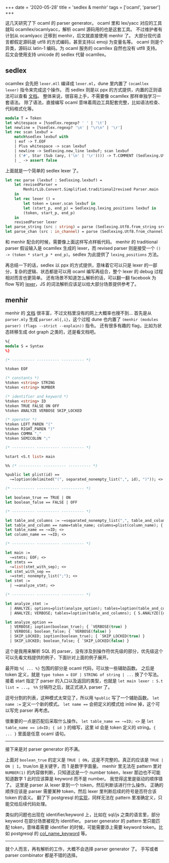 +++
date = '2020-05-28'
title = 'sedlex & menhir'
tags = ['ocaml', 'parser']
+++

这几天研究了下 ocaml 的 parser generator。
ocaml 里和 lex/yacc 对应的工具就叫 ocamllex/ocamlyacc，解析 ocaml 源码用的也是这套工具。
不过维护者有计划从 ocamlyacc 迁移到 menhir，后文就直接使用 menhir 了。
大部分现代语言都假定源码是 utf8 的方式编码，甚至支持以 emoji 为变量名等。
ocaml 则是个异类，源码以 latin-1 编码。为 ocaml 服务的 ocamllex 自然也没有 utf8 支持。
后文会使用支持 unicode 的 sedlex 代替 ocamllex。

## sedlex

ocamllex 会先把 `lexer.mll` 编译成 `lexer.ml`，dune 里内置了 `(ocamllex lexer)` 指令来完成这个操作。
而 sedlex 则是以 ppx 的方式提供，内置的正则语法可以查看 [文档](https://github.com/ocaml-community/sedlex/blob/v2.1/README.md#lexer-specifications)。
整体来说，很容易上手，不需要像 ocamllex 那样单独学习一套语法。
除了语法，直接编写 ocaml 意味着周边工具配套完整，比如语法检查、代码格式化等。

```ocaml
module T = Token
let whitespace = [%sedlex.regexp? ' ' | '\t']
let newline = [%sedlex.regexp? '\n' | "\r\n" | '\r']
let rec scan lexbuf =
    match%sedlex lexbuf with
    | eof -> T.EOF
    | Plus whitespace -> scan lexbuf
    | newline -> Sedlexing.new_line lexbuf; scan lexbuf
    | ('#', Star (Sub (any, ('\n' | '\r')))) -> T.COMMENT (Sedlexing.Utf8.lexeme lexbuf)
    | _ -> assert false
```

上面就是一个简单的 sedlex lexer 了。

```ocaml
let rec parse (lexbuf : Sedlexing.lexbuf) =
    let revisedParser =
        MenhirLib.Convert.Simplified.traditional2revised Parser.main
    in
    let rec lexer () =
        let token = Lexer.scan lexbuf in
        let (start_p, end_p) = Sedlexing.lexing_positions lexbuf in
        (token, start_p, end_p)
    in
    revisedParser lexer
let parse_string (src : string) = parse (Sedlexing.Utf8.from_string src)
let parse_chan (src : in_channel) = parse (Sedlexing.Utf8.from_channel src)
```

和 menhir 配合的时候，需要像上面这样写点样板代码。
menhir 的 traditional parser 假设输入是 ocamllex 生成的 lexer，而 revised parser 则是接受一个 `() -> (token * start_p * end_p)`。sedlex 为此提供了 `lexing_positions` 方法。

再总结一下的话，sedlex 以 ppx 的方式提供，意味着它可以只是 lexer 的一部分，复杂的逻辑、状态都是可以用 ocaml 编写再组合，整个 lexer 的 debug 过程相对而言也更简单。
还有场景不知道怎么解析的话，可以翻一翻 facebook 为 flow 写的 [lexer](https://github.com/facebook/flow/blob/v0.125.1/src/parser/flow_lexer.ml)，JS 的词法解析应该足以给大部分场景提供参考了。

## menhir

menhir 的 [文档](http://gallium.inria.fr/~fpottier/menhir/manual.html) 很丰富，不过文档里没有的网上大概率也搜不到…
首先是从 `parser.mly` 生成 `parser.ml{,i}`，这个过程 dune 也内置了 `(menhir (modules parser) (flags --strict --explain))` 指令。
还有很多有趣的 flag，比如为状态转移生成 dot graph 之类的，还是看文档吧。

```ocaml
%{
module S = Syntax
%}

(* ---------- ---------- ---------- *)

%token EOF

(* constants *)
%token <string> STRING
%token <string> NUMBER

(* identifier and keyword *)
%token <string> ID
%token TRUE FALSE ON OFF
%token ANALYZE VERBOSE SKIP_LOCKED

(* operator *)
%token LEFT_PAREN "("
%token RIGHT_PAREN ")"
%token COMMA ","
%token SEMICOLON ";"

(* ---------- ---------- ---------- *)

%start <S.t list> main

%% (* ---------- ---------- ---------- *)

%public let plist(id) ==
  ~=loption(delimited("(", separated_nonempty_list(",", id), ")")); <>

(* ---------- ---------- ---------- *)

let boolean_true == TRUE | ON
let boolean_false == FALSE | OFF

(* ---------- ---------- ---------- *)

let table_and_columns := ~=separated_nonempty_list(",", table_and_column); <>
let table_and_column == name=table_name; columns=plist(column_name); { S.({name;columns}) }
let table_name == ~=ID; <>
let column_name == ~=ID; <>

(* ---------- ---------- ---------- *)

let main :=
  ~=stmts; EOF; <>
let stmts ==
  ~=list(stmt_with_sep); <>
let stmt_with_sep ==
  ~=stmt; nonempty_list(";"); <>
let stmt :=
  | ~=analyze_stmt; <>

(* ---------- ---------- ---------- *)

let analyze_stmt :=
  | ANALYZE; options=plist(analyze_option); tables=loption(table_and_columns); { S.ANALYZE({options;tables}) }
  | ANALYZE; VERBOSE; tables=loption(table_and_columns); { S.ANALYZE({options=[`VERBOSE(true)];tables}) }

let analyze_option ==
  | VERBOSE; ioption(boolean_true); { `VERBOSE(true) }
  | VERBOSE; boolean_false; { `VERBOSE(false) }
  | SKIP_LOCKED; ioption(boolean_true); { `SKIP_LOCKED(true) }
  | SKIP_LOCKED; boolean_false; { `SKIP_LOCKED(false) }
```

这个是我用来解析 SQL 的 parser，没有涉及到操作符优先级的部分，优先级这个可以先看文档提供的例子，下面针对上面的例子展开。

最开始 `%{ ... %}` 包围的部分是 ocaml 代码，可以放一些辅助函数。
之后是 token 定义，就是 `type token = EOF | STRING of string | ...` 换了个写法。
接着 start 指定了 parser 的入口以及返回的类型，也就是 `let main lexer : S.t list = ...`。
`%%` 分隔符之后，就正式进入 parser 了。

逗号分割的列表，这种模式太常见了，所以用 `%public` 写了一个辅助函数。
`let name :=` 定义一个新的模式。
`let name ==` 会把定义的模式给 inline 掉，这个可以写完 parser 再考虑。

很重要的一点是匹配后采取什么操作。
`let table_name == ~=ID; <>`  是 `let table_name == id=ID; { id }` 的缩写，这里 id 会是 token 定义的 string。`{ ... }` 里面是任意 ocaml 语句。

---

接下来是对 parser generator 的不满。

上面对 `boolean_true` 的定义是 `TRUE | ON`，这是不完整的。真正的应该是 `TRUE | ON | 1`，true/on 是关键字，而 1 是数字字面量。
menhir 里无法在 pattern 里对 `NUMBER(1)` 的内容做判断，只知道这是一个 number token，lexer 那边也不可能知道数字 1 此时应该算是 keyword 而不是 number。
我觉得这里是驱动的顺序错了。
这里是 parser 从 lexer 拿到一个 token，然后判断该进行什么操作。
正确的顺序应该是 parser 需要某种 token，然后 lexer 里判断后续的符号是否符合该 token 的语义。
翻了下 postgresql 的[实现](https://github.com/postgres/postgres/blob/REL_12_3/src/backend/parser/gram.y#L10584-L10587)，同样无法在 pattern 里准确定义，只能交给后续代码处理。

类似的问题也出现在 identifier/keyword 上，比如在 sql/js 之类的语言里，部分 keyword 在部分场景被视为 identifier。
parser generator 的 pattern 里只能匹配 token，意味着需要 identifier 的时候，可能需要添上需要 keyword token。比如 postgresql 的 [col_name_keyword](https://github.com/postgres/postgres/blob/REL_12_3/src/backend/parser/gram.y#L15315) 等。

---

就个人而言，再有解析的工作，大概不会选择 parser generator 了。
手写或者 parser combinator 都是不错的选择。
